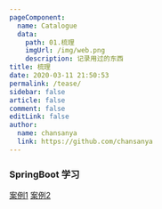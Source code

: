 ```yaml
---
pageComponent:
  name: Catalogue
  data:
    path: 01.梳理 
    imgUrl: /img/web.png
    description: 记录用过的东西
title: 梳理
date: 2020-03-11 21:50:53
permalink: /tease/
sidebar: false
article: false
comment: false
editLink: false
author:
  name: chansanya
  link: https://github.com/chansanya
---
```


### SpringBoot 学习

[案例1](https://github.com/ityouknow/spring-boot-examples)
[案例2](https://github.com/yudaocode/SpringBoot-Labs)